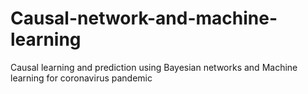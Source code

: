 # Causal-network-and-machine-learning
Causal learning and prediction using Bayesian networks and Machine learning for coronavirus  pandemic
